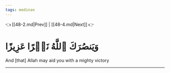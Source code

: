 ```yaml
---
tags: medinan
---
```


👈 [[48-2.md|Prev]] | [[48-4.md|Next]] 👉

# وَيَنصُرَكَ ٱللَّهُ نَصۡرًا عَزِيزًا

And [that] Allah may aid you with a mighty victory

---

